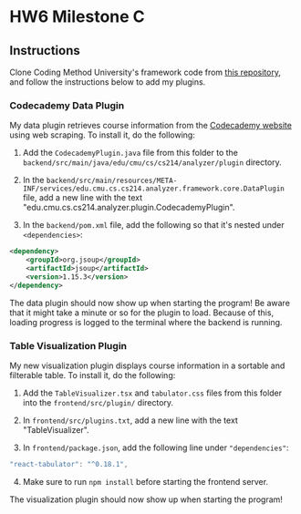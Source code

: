 # HW6 Milestone C

## Instructions

Clone Coding Method University's framework code from [this repository](https://github.com/CMU-17-214/hw6-coding-method-university-public), and follow the instructions below to add my plugins.

### Codecademy Data Plugin

My data plugin retrieves course information from the [Codecademy website](https://www.codecademy.com/) using web scraping. To install it, do the following:

1. Add the `CodecademyPlugin.java` file from this folder to the `backend/src/main/java/edu/cmu/cs/cs214/analyzer/plugin` directory.

2. In the `backend/src/main/resources/META-INF/services/edu.cmu.cs.cs214.analyzer.framework.core.DataPlugin` file, add a new line with the text "edu.cmu.cs.cs214.analyzer.plugin.CodecademyPlugin".

3. In the `backend/pom.xml` file, add the following so that it's nested under `<dependencies>`:
```xml
<dependency>
    <groupId>org.jsoup</groupId>
    <artifactId>jsoup</artifactId>
    <version>1.15.3</version>
</dependency>
```

The data plugin should now show up when starting the program! Be aware that it might take a minute or so for the plugin to load. Because of this, loading progress is logged to the terminal where the backend is running.

### Table Visualization Plugin

My new visualization plugin displays course information in a sortable and filterable table. To install it, do the following:

1. Add the `TableVisualizer.tsx` and `tabulator.css` files from this folder into the `frontend/src/plugin/` directory.

2. In `frontend/src/plugins.txt`, add a new line with the text "TableVisualizer".

3. In `frontend/package.json`, add the following line under `"dependencies"`:
```javascript
"react-tabulator": "^0.18.1",
```

4. Make sure to run `npm install` before starting the frontend server.

The visualization plugin should now show up when starting the program!